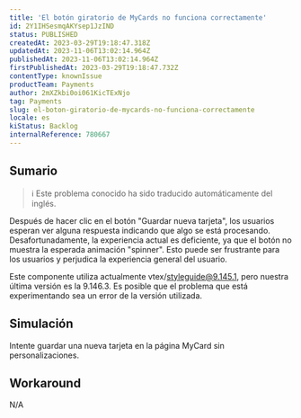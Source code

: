 ```yaml
---
title: 'El botón giratorio de MyCards no funciona correctamente'
id: 2Y1IHSesmqAKYsep1JzIND
status: PUBLISHED
createdAt: 2023-03-29T19:18:47.318Z
updatedAt: 2023-11-06T13:02:14.964Z
publishedAt: 2023-11-06T13:02:14.964Z
firstPublishedAt: 2023-03-29T19:18:47.732Z
contentType: knownIssue
productTeam: Payments
author: 2mXZkbi0oi061KicTExNjo
tag: Payments
slug: el-boton-giratorio-de-mycards-no-funciona-correctamente
locale: es
kiStatus: Backlog
internalReference: 780667
---
```


## Sumario

>ℹ️ Este problema conocido ha sido traducido automáticamente del inglés.


Después de hacer clic en el botón "Guardar nueva tarjeta", los usuarios esperan ver alguna respuesta indicando que algo se está procesando. Desafortunadamente, la experiencia actual es deficiente, ya que el botón no muestra la esperada animación "spinner". Esto puede ser frustrante para los usuarios y perjudica la experiencia general del usuario.

Este componente utiliza actualmente vtex/styleguide@9.145.1, pero nuestra última versión es la 9.146.3. Es posible que el problema que está experimentando sea un error de la versión utilizada.


##

## Simulación


Intente guardar una nueva tarjeta en la página MyCard sin personalizaciones.



## Workaround


N/A





